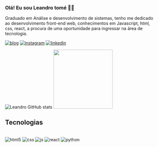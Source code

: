 

### Olá! Eu sou Leandro tomé 🖐🏼

Graduado em Análise e desenvolvimento de sistemas, tenho me dedicado ao desenvolvimento front-end web, conhecimentos em Javascript, html, css, react, a procura de uma oportunidade para ingressar na área de tecnologia.

[![blog](https://img.shields.io/badge/WhatsApp-25D366?style=for-the-badge&logo=whatsapp&logoColor=white)](https://wa.me/5585987168568)
[![instagram](https://img.shields.io/badge/Instagram-E4405F?style=for-the-badge&logo=instagram&logoColor=white)](https://instagram.com/lleandrostt)
[![linkedin](https://img.shields.io/badge/LinkedIn-0077B5?style=for-the-badge&logo=linkedin&logoColor=white)](https://linkedin.com/in/leandrotome)


![Leandro GitHub stats](https://github-readme-stats.vercel.app/api?username=lleandrostt&show_icons=true&theme=highcontrast)
<img height="195m" src="https://github-readme-stats.vercel.app/api/top-langs/?username=lleandrostt&layout=compact&langs_count=7&theme=tokyonight"/>
</div>


## Tecnologias 

<div style="display: inline_block"><br/>
    <img align="center" alt="html5" src="https://img.shields.io/badge/HTML5-E34F26?style=for-the-badge&logo=html5&logoColor=white"/>
     <img align="center" alt="css" src="https://img.shields.io/badge/CSS3-1572B6?style=for-the-badge&logo=css3&logoColor=white"/>
     <img align="center" alt="js" src="https://img.shields.io/badge/JavaScript-323330?style=for-the-badge&logo=javascript&logoColor=F7DF1E"/>
     <img align="center" alt="react" src="https://img.shields.io/badge/React-20232A?style=for-the-badge&logo=react&logoColor=61DAFB"/>
      <img align="center" alt="python" src="https://img.shields.io/badge/Python-14354C?style=for-the-badge&logo=python&logoColor=white"/>
</div><br/>





